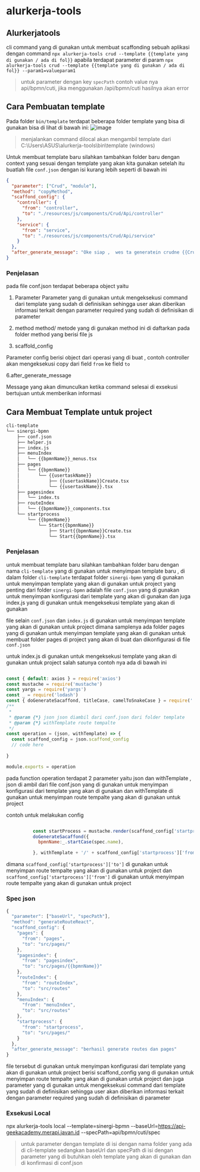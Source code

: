 # alurkerja-tools

## Alurkerjatools

cli command yang di gunakan untuk membuat scaffonding sebuah aplikasi dengan command `npx alurkerja-tools crud --template {{template yang di gunakan / ada di fol}}`
apabila terdapat parameter di param `npx alurkerja-tools crud --template {{template yang di gunakan / ada di fol}} --param1=valueparam1`

> untuk parameter dengan key `specPath` contoh value nya api/bpmn/cuti, jika menggunakan /api/bpmn/cuti hasilnya akan error

## Cara Pembuatan template

Pada folder `bin/template` terdapat beberapa folder template yang bisa di gunakan bisa di lihat di bawah ini:
![image](https://github.com/purwadarozatun/alurkerja-tools/assets/8139599/0c2c03ed-68ac-4374-9f4b-305d63e7becc)

> menjalankan command dilocal akan mengambil template dari C:\Users\ASUS\alurkerja-tools\bin\template (windows)

Untuk membuat template baru silahkan tambahkan folder baru dengan context yang sesuai dengan template yang akan kita gunakan
setelah itu buatlah file `conf.json` dengan isi kurang lebih seperti di bawah ini

```json
{
  "parameter": ["Crud", "module"],
  "method": "copyMethod",
  "scaffond_config": {
    "controller": {
      "from": "controller",
      "to": "./resources/js/components/Crud/Api/controller"
    },
    "service": {
      "from": "service",
      "to": "./resources/js/components/Crud/Api/service"
    }
  },
  "after_generate_message": "Oke siap ,  wes ta generatein crudne {{Crud}} di module {{module}}"
}
```

### Penjelasan

pada file conf.json terdapat beberapa object yaitu

1. Parameter
   Parameter yang di gunakan untuk mengeksekusi command dari template yang sudah di definisikan sehingga user akan diberikan informasi terkait dengan parameter required yang sudah di definisikan di parameter

2. method
   method/ metode yang di gunakan method ini di daftarkan pada folder method yang berisi file js
3. scaffold_config

Parameter config berisi object dari operasi yang di buat , contoh controller akan mengeksekusi copy dari field `from` ke field `to`

6.after_generate_message

Message yang akan dimunculkan ketika command selesai di exsekusi bertujuan untuk memberikan informasi


##  Cara Membuat Template untuk project
```bash 
cli-template
└── sinergi-bpmn
    ├── conf.json
    ├── helper.js
    ├── index.js
    ├── menuIndex
    │   └── {{bpmnName}}_menus.tsx
    ├── pages
    │   └── {{bpmnName}}
    │       └── {{usertaskName}}
    │           ├── {{usertaskName}}Create.tsx
    │           └── {{usertaskName}}.tsx
    ├── pagesindex
    │   └── index.ts
    ├── routeIndex
    │   └── {{bpmnName}}_components.tsx
    └── startprocess
        └── {{bpmnName}}
            └── Start{{bpmnName}}
                ├── Start{{bpmnName}}Create.tsx
                └── Start{{bpmnName}}.tsx
```


### Penjelasan

untuk membuat template baru silahkan tambahkan folder baru dengan nama `cli-template` yang di gunakan untuk menyimpan template baru ,   di dalam folder `cli-template` terdapat folder `sinergi-bpmn` yang di gunakan untuk menyimpan template yang akan di gunakan untuk project yang penting dari folder `sinergi-bpmn` adalah file `conf.json` yang di gunakan untuk menyimpan konfigurasi dari template yang akan di gunakan dan juga index.js yang di gunakan untuk mengeksekusi template yang akan di gunakan


file selain `conf.json` dan `index.js` di gunakan untuk menyimpan template yang akan di gunakan untuk project dimana samplenya  ada folder pages yang di gunakan untuk menyimpan template yang akan di gunakan untuk membuat folder pages di project yang akan di buat dan dikonfigurasi di file `conf.json`

untuk index.js di gunakan untuk mengeksekusi template yang akan di gunakan untuk project salah satunya contoh nya  ada di bawah ini

```js

const { default: axios } = require('axios')
const mustache = require('mustache')
const yargs = require('yargs')
const _ = require('lodash')
const { doGenerateSacaffond, titleCase, camelToSnakeCase } = require('./helper.js')
/**
 *
 * @param {*} json json diambil dari conf.json dari folder template
 * @param {*} withTemplate route tempalte
 */
const operation = (json, withTemplate) => {
  const scaffond_config = json.scaffond_config
  // code here
  
}

module.exports = operation

```

pada function operation terdapat 2 parameter yaitu json dan withTemplate , json di ambil dari file conf.json yang di gunakan untuk menyimpan konfigurasi dari template yang akan di gunakan dan withTemplate di gunakan untuk menyimpan route tempalte yang akan di gunakan untuk project

contoh untuk melakukan config 
```js 

          const startProcess = mustache.render(scaffond_config['startprocess']['to'], routeParams)
          doGenerateSacaffond({
            bpmnName:_.startCase(spec.name),

          }, withTemplate + '/' + scaffond_config['startprocess']['from'] , startProcess)
```
dimana `scaffond_config['startprocess']['to']` di gunakan untuk menyimpan route tempalte yang akan di gunakan untuk project dan `scaffond_config['startprocess']['from']` di gunakan untuk menyimpan route tempalte yang akan di gunakan untuk project

### Spec json

```js
{
  "parameter": ["baseUrl", "specPath"],
  "method": "generateRouteReact",
  "scaffond_config": {
    "pages": {
      "from": "pages",
      "to": "src/pages/"
    },
    "pagesindex": {
      "from": "pagesindex",
      "to": "src/pages/{{bpmnName}}"
    },
    "routeIndex": {
      "from": "routeIndex",
      "to": "src/routes"
    },
    "menuIndex": {
      "from": "menuIndex",
      "to": "src/routes"
    },
    "startprocess": {
      "from": "startprocess",
      "to": "src/pages/"
    }
  },
  "after_generate_message": "berhasil generate routes dan pages"
}

```

file tersebut di gunakan untuk menyimpan konfigurasi dari template yang akan di gunakan untuk project berisi scaffond_config yang di gunakan untuk menyimpan route tempalte yang akan di gunakan untuk project dan juga parameter yang di gunakan untuk mengeksekusi command dari template yang sudah di definisikan sehingga user akan diberikan informasi terkait dengan parameter required yang sudah di definisikan di parameter

### Exsekusi  Local 
npx alurkerja-tools local  --template=sinergi-bpmn --baseUrl=https://api-geekacademy.merapi.javan.id --specPath=api/bpmn/cuti/spec

> untuk parameter dengan template di isi  dengan nama folder yang ada di cli-template sedangkan baseUrl dan specPath di isi dengan parameter yang di butuhkan oleh template yang akan di gunakan dan di konfirmasi  di conf.json

